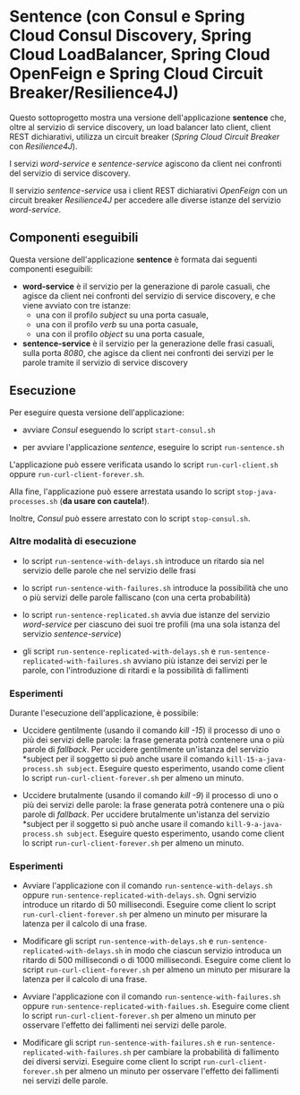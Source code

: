 # Sentence (con Consul e Spring Cloud Consul Discovery, Spring Cloud LoadBalancer, Spring Cloud OpenFeign e Spring Cloud Circuit Breaker/Resilience4J)

Questo sottoprogetto mostra una versione dell'applicazione **sentence** che, oltre al servizio di service discovery, un load balancer lato client, client REST dichiarativi, utilizza un circuit breaker (*Spring Cloud Circuit Breaker* con *Resilience4J*). 

I servizi *word-service* e *sentence-service* agiscono da client nei confronti del servizio di service discovery. 

Il servizio *sentence-service* usa i client REST dichiarativi *OpenFeign* con un circuit breaker *Resilience4J* per accedere alle diverse istanze del servizio *word-service*. 

## Componenti eseguibili

Questa versione dell'applicazione **sentence** è formata dai seguenti componenti eseguibili: 

* **word-service** è il servizio per la generazione di parole casuali, che agisce da client nei confronti del servizio di service discovery, e che viene avviato con tre istanze: 
  * una con il profilo *subject* su una porta casuale, 
  * una con il profilo *verb* su una porta casuale, 
  * una con il profilo *object* su una porta casuale, 
* **sentence-service** è il servizio per la generazione delle frasi casuali, sulla porta *8080*, che agisce da client nei confronti dei servizi per le parole tramite il servizio di service discovery 

## Esecuzione 

Per eseguire questa versione dell'applicazione: 

* avviare *Consul* eseguendo lo script `start-consul.sh` 

* per avviare l'applicazione *sentence*, eseguire lo script `run-sentence.sh` 

L'applicazione può essere verificata usando lo script `run-curl-client.sh` oppure `run-curl-client-forever.sh`. 

Alla fine, l'applicazione può essere arrestata usando lo script `stop-java-processes.sh` (**da usare con cautela!**). 

Inoltre, *Consul* può essere arrestato con lo script `stop-consul.sh`. 

### Altre modalità di esecuzione 

* lo script `run-sentence-with-delays.sh` introduce un ritardo sia nel servizio delle parole che nel servizio delle frasi 

* lo script `run-sentence-with-failures.sh` introduce la possibilità che uno o più servizi delle parole falliscano (con una certa probabilità) 

* lo script `run-sentence-replicated.sh` avvia due istanze del servizio *word-service* per ciascuno dei suoi tre profili (ma una sola istanza del servizio *sentence-service*)

* gli script `run-sentence-replicated-with-delays.sh` e `run-sentence-replicated-with-failures.sh` avviano più istanze dei servizi per le parole, con l'introduzione di ritardi e la possibilità di fallimenti 

### Esperimenti 

Durante l'esecuzione dell'applicazione, è possibile: 

* Uccidere gentilmente (usando il comando *kill -15*) il processo di uno o più dei servizi delle parole: 
  la frase generata potrà contenere una o più parole di *fallback*. 
  Per uccidere gentilmente un'istanza del servizio *subject per il soggetto si può anche usare il comando `kill-15-a-java-process.sh subject`.
  Eseguire questo esperimento, usando come client lo script `run-curl-client-forever.sh` per almeno un minuto. 

* Uccidere brutalmente (usando il comando *kill -9*) il processo di uno o più dei servizi delle parole: 
  la frase generata potrà contenere una o più parole di *fallback*. 
  Per uccidere brutalmente un'istanza del servizio *subject per il soggetto si può anche usare il comando `kill-9-a-java-process.sh subject`.
  Eseguire questo esperimento, usando come client lo script `run-curl-client-forever.sh` per almeno un minuto. 

### Esperimenti 

* Avviare l'applicazione con il comando `run-sentence-with-delays.sh` oppure `run-sentence-replicated-with-delays.sh`. 
  Ogni servizio introduce un ritardo di 50 millisecondi. 
  Eseguire come client lo script `run-curl-client-forever.sh` per almeno un minuto per misurare la latenza per il calcolo di una frase. 

* Modificare gli script `run-sentence-with-delays.sh` e `run-sentence-replicated-with-delays.sh` in modo che ciascun servizio introduca un ritardo di 500 millisecondi o di 1000 millisecondi. 
  Eseguire come client lo script `run-curl-client-forever.sh` per almeno un minuto per misurare la latenza per il calcolo di una frase. 

* Avviare l'applicazione con il comando `run-sentence-with-failures.sh` oppure `run-sentence-replicated-with-failues.sh`. 
  Eseguire come client lo script `run-curl-client-forever.sh` per almeno un minuto per osservare l'effetto dei fallimenti nei servizi delle parole. 

* Modificare gli script `run-sentence-with-failures.sh` e `run-sentence-replicated-with-failures.sh` per cambiare la probabilità di fallimento dei diversi servizi. 
  Eseguire come client lo script `run-curl-client-forever.sh` per almeno un minuto per osservare l'effetto dei fallimenti nei servizi delle parole. 
